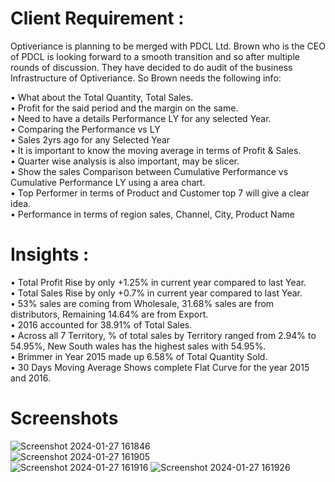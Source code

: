 # Client Requirement :
Optiveriance is planning to be merged with PDCL Ltd. Brown who is the CEO of PDCL is looking forward to a smooth transition and so after multiple rounds of discussion. They have decided to do audit of the business Infrastructure of Optiveriance. So Brown needs the following info:

• What about the Total Quantity, Total Sales.  
• Profit for the said period and the margin on the same.  
• Need to have a details Performance LY for any selected Year.  
• Comparing the Performance vs LY  
• Sales 2yrs ago for any Selected Year  
• It is important to know the moving average in terms of Profit & Sales.  
• Quarter wise analysis is also important, may be slicer.  
• Show the sales Comparison between Cumulative Performance vs Cumulative Performance LY using a area chart.  
• Top Performer in terms of Product and Customer top 7 will give a clear idea.  
• Performance in terms of region sales, Channel, City, Product Name  

# Insights :
• Total Profit Rise by only +1.25% in current year compared to last Year.  
• Total Sales Rise by only +0.7% in current year compared to last Year.  
• 53% sales are coming from Wholesale, 31.68% sales are from distributors, Remaining 14.64% are from Export.  
• 2016 accounted for 38.91% of Total Sales.  
• Across all 7 Territory, % of total sales by Territory ranged from 2.94% to 54.95%, New South wales has the highest sales with 54.95%.  
• Brimmer in Year 2015 made up 6.58% of Total Quantity Sold.  
• 30 Days Moving Average Shows complete Flat Curve for the year 2015 and 2016.  

# Screenshots
![Screenshot 2024-01-27 161846](https://github.com/ishaaan3005/Buisness-Acquisition/assets/157878759/48a79f60-5947-4352-ac2d-8304055c1f1c)  
![Screenshot 2024-01-27 161905](https://github.com/ishaaan3005/Buisness-Acquisition/assets/157878759/801ed0fd-0a5c-4818-9a2d-77123666ce6b)  
![Screenshot 2024-01-27 161916](https://github.com/ishaaan3005/Buisness-Acquisition/assets/157878759/ac006fb2-85b9-426b-9650-faa21b8e5687)
![Screenshot 2024-01-27 161926](https://github.com/ishaaan3005/Buisness-Acquisition/assets/157878759/ea395868-df67-4aa1-99bf-11489d6413c7)






